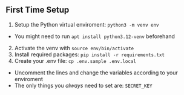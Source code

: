 ## First Time Setup
1. Setup the Python virtual enviroment: `python3 -m venv env`
 - You might need to run `apt install python3.12-venv` beforehand
2. Activate the venv with `source env/bin/activate`
3. Install required packages: `pip install -r requirements.txt`
4. Create your .env file: `cp .env.sample .env.local`
 - Uncomment the lines and change the variables according to your enviroment
 - The only things you *always* need to set are: `SECRET_KEY`